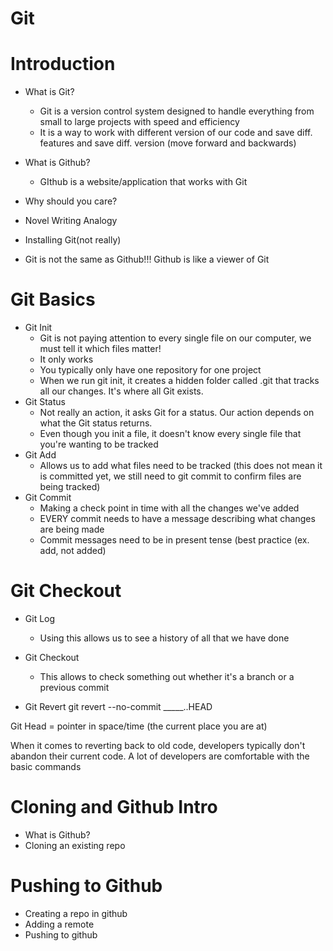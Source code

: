 # Git

# Introduction
* What is Git?
    - Git is a version control system designed to handle everything from small to large projects with speed and efficiency
    - It is a way to work with different version of our code and save diff. features and save diff. version (move forward and backwards)
* What is Github?
    - GIthub is a website/application that works with Git
* Why should you care?
* Novel Writing Analogy
* Installing Git(not really)

* Git is not the same as Github!!! Github is like a viewer of Git

# Git Basics
* Git Init
    - Git is not paying attention to every single file on our computer, we must tell it which files matter!
    - It only works 
    - You typically only have one repository for one project
    - When we run git init, it creates a hidden folder called .git that tracks all our changes. It's where all Git exists.
* Git Status 
    - Not really an action, it asks Git for a status. Our action depends on what the Git status returns. 
    - Even though you init a file, it doesn't know every single file that you're wanting to be tracked
* Git Add
    - Allows us to add what files need to be tracked (this does not mean it is committed yet, we still need to git commit to confirm files are being tracked)
* Git Commit
    - Making a check point in time with all the changes we've added
    - EVERY commit needs to have a message describing what changes are being made
    - Commit messages need to be in present tense (best practice (ex. add, not added)

# Git Checkout
* Git Log
    - Using this allows us to see a history of all that we have done 
* Git Checkout
    - This allows to check something out whether it's a branch or a previous commit 

* Git Revert
    git revert --no-commit _____..HEAD

Git Head = pointer in space/time (the current place you are at)

When it comes to reverting back to old code, developers typically don't abandon their current code.
A lot of developers are comfortable with the basic commands

# Cloning and Github Intro
* What is Github?
* Cloning an existing repo

# Pushing to Github
* Creating a repo in github
* Adding a remote
* Pushing to github